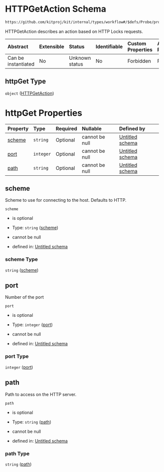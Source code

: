 # HTTPGetAction Schema

```txt
https://github.com/kitproj/kit/internal/types/workflow#/$defs/Probe/properties/httpGet
```

HTTPGetAction describes an action based on HTTP Locks requests.

| Abstract            | Extensible | Status         | Identifiable | Custom Properties | Additional Properties | Access Restrictions | Defined In                                                                      |
| :------------------ | :--------- | :------------- | :----------- | :---------------- | :-------------------- | :------------------ | :------------------------------------------------------------------------------ |
| Can be instantiated | No         | Unknown status | No           | Forbidden         | Forbidden             | none                | [workflow.schema.json\*](../../out/workflow.schema.json "open original schema") |

## httpGet Type

`object` ([HTTPGetAction](workflow-defs-httpgetaction.md))

# httpGet Properties

| Property          | Type      | Required | Nullable       | Defined by                                                                                                                                                          |
| :---------------- | :-------- | :------- | :------------- | :------------------------------------------------------------------------------------------------------------------------------------------------------------------ |
| [scheme](#scheme) | `string`  | Optional | cannot be null | [Untitled schema](workflow-defs-httpgetaction-properties-scheme.md "https://github.com/kitproj/kit/internal/types/workflow#/$defs/HTTPGetAction/properties/scheme") |
| [port](#port)     | `integer` | Optional | cannot be null | [Untitled schema](workflow-defs-httpgetaction-properties-port.md "https://github.com/kitproj/kit/internal/types/workflow#/$defs/HTTPGetAction/properties/port")     |
| [path](#path)     | `string`  | Optional | cannot be null | [Untitled schema](workflow-defs-httpgetaction-properties-path.md "https://github.com/kitproj/kit/internal/types/workflow#/$defs/HTTPGetAction/properties/path")     |

## scheme

Scheme to use for connecting to the host. Defaults to HTTP.

`scheme`

* is optional

* Type: `string` ([scheme](workflow-defs-httpgetaction-properties-scheme.md))

* cannot be null

* defined in: [Untitled schema](workflow-defs-httpgetaction-properties-scheme.md "https://github.com/kitproj/kit/internal/types/workflow#/$defs/HTTPGetAction/properties/scheme")

### scheme Type

`string` ([scheme](workflow-defs-httpgetaction-properties-scheme.md))

## port

Number of the port

`port`

* is optional

* Type: `integer` ([port](workflow-defs-httpgetaction-properties-port.md))

* cannot be null

* defined in: [Untitled schema](workflow-defs-httpgetaction-properties-port.md "https://github.com/kitproj/kit/internal/types/workflow#/$defs/HTTPGetAction/properties/port")

### port Type

`integer` ([port](workflow-defs-httpgetaction-properties-port.md))

## path

Path to access on the HTTP server.

`path`

* is optional

* Type: `string` ([path](workflow-defs-httpgetaction-properties-path.md))

* cannot be null

* defined in: [Untitled schema](workflow-defs-httpgetaction-properties-path.md "https://github.com/kitproj/kit/internal/types/workflow#/$defs/HTTPGetAction/properties/path")

### path Type

`string` ([path](workflow-defs-httpgetaction-properties-path.md))
